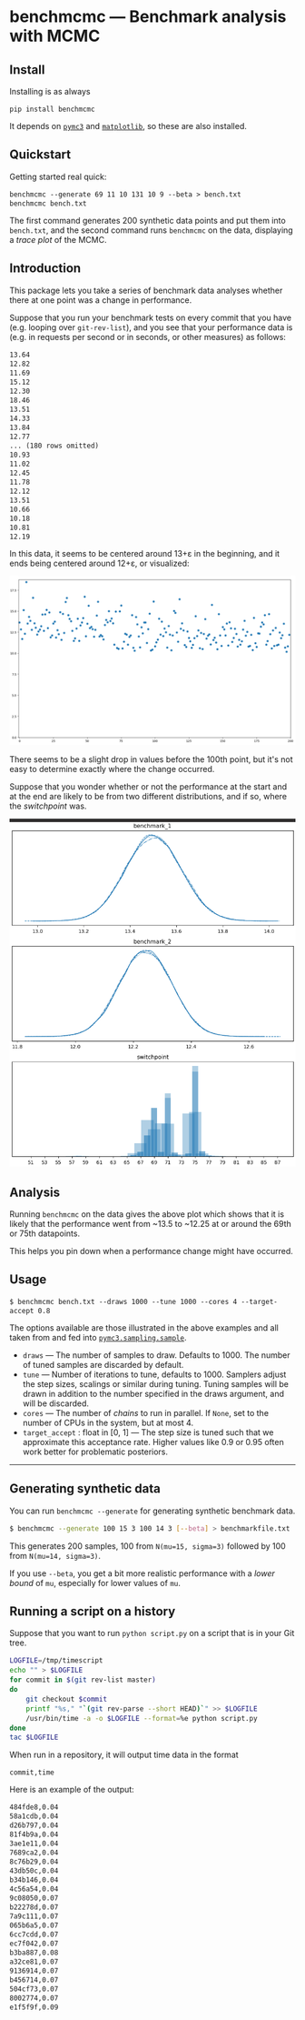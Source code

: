 # benchmcmc — Benchmark analysis with MCMC

## Install

Installing is as always

```
pip install benchmcmc
```

It depends on [`pymc3`](https://pypi.org/project/pymc3/) and
[`matplotlib`](https://pypi.org/project/matplotlib/), so these are also
installed.

## Quickstart

Getting started real quick:

```
benchmcmc --generate 69 11 10 131 10 9 --beta > bench.txt
benchmcmc bench.txt
```

The first command generates 200 synthetic data points and put them into
`bench.txt`, and the second command runs `benchmcmc` on the data,
displaying a _trace plot_ of the MCMC.

## Introduction

This package lets you take a series of benchmark data analyses whether
there at one point was a change in performance.

Suppose that you run your benchmark tests on every commit that you have
(e.g. looping over `git-rev-list`),
and you see that your performance data
is (e.g. in requests per second or in seconds, or other measures)
as follows:

```
13.64
12.82
11.69
15.12
12.30
18.46
13.51
14.33
13.84
12.77
... (180 rows omitted)
10.93
11.02
12.45
11.78
12.12
13.51
10.66
10.18
10.81
12.19
```

In this data, it seems to be centered around 13+ε in the beginning,
and it ends
being centered around 12+ε, or visualized:

![scatterplot of performance over time](https://raw.githubusercontent.com/pgdr/benchmcmc/main/assets/benchscatter.png)

There seems to be a slight drop in values before the 100th point, but
it's not easy to determine exactly where the change occurred.

Suppose that you wonder whether or not the performance at the start and
at the end are likely to be from two different distributions, and if so,
where the _switchpoint_ was.

![traceplot](https://raw.githubusercontent.com/pgdr/benchmcmc/main/assets/benchmcmc.png)

## Analysis

Running `benchmcmc` on the data gives the above plot which shows that it
is likely that the performance went from ~13.5 to ~12.25 at or around the
69th or 75th datapoints.

This helps you pin down when a performance change might have occurred.


## Usage

```
$ benchmcmc bench.txt --draws 1000 --tune 1000 --cores 4 --target-accept 0.8
```

The options available are those illustrated in the above examples and
all taken from and fed into
[`pymc3.sampling.sample`](https://docs.pymc.io/api/inference.html).

* `draws` — The number of samples to draw. Defaults to 1000. The number
  of tuned samples are discarded by default.
* `tune` — Number of iterations to tune, defaults to 1000. Samplers
  adjust the step sizes, scalings or similar during tuning. Tuning
  samples will be drawn in addition to the number specified in the draws
  argument, and will be discarded.
* `cores` — The number of _chains_ to run in parallel.  If `None`, set
  to the number of CPUs in the system, but at most 4.
* `target_accept` : float in [0, 1] — The step size is tuned such that
  we approximate this acceptance rate. Higher values like 0.9 or 0.95
  often work better for problematic posteriors.





---

## Generating synthetic data

You can run `benchmcmc --generate` for generating synthetic benchmark
data.

```bash
$ benchmcmc --generate 100 15 3 100 14 3 [--beta] > benchmarkfile.txt
```

This generates 200 samples, 100 from `N(mu=15, sigma=3)` followed by 100
from `N(mu=14, sigma=3)`.

If you use `--beta`, you get a bit more realistic performance with a
_lower bound_ of `mu`, especially for lower values of `mu`.


## Running a script on a history

Suppose that you want to run `python script.py` on a script that is in
your Git tree.

```bash
LOGFILE=/tmp/timescript
echo "" > $LOGFILE
for commit in $(git rev-list master)
do
    git checkout $commit
    printf "%s," "`(git rev-parse --short HEAD)`" >> $LOGFILE
    /usr/bin/time -a -o $LOGFILE --format=%e python script.py
done
tac $LOGFILE
```

When run in a repository, it will output time data in the format

```
commit,time
```

Here is an example of the output:

```
484fde8,0.04
58a1cdb,0.04
d26b797,0.04
81f4b9a,0.04
3ae1e11,0.04
7689ca2,0.04
8c76b29,0.04
43db50c,0.04
b34b146,0.04
4c56a54,0.04
9c08050,0.07
b22278d,0.07
7a9c111,0.07
065b6a5,0.07
6cc7cdd,0.07
ec7f042,0.07
b3ba887,0.08
a32ce81,0.07
9136914,0.07
b456714,0.07
504cf73,0.07
8002774,0.07
e1f5f9f,0.09
```
